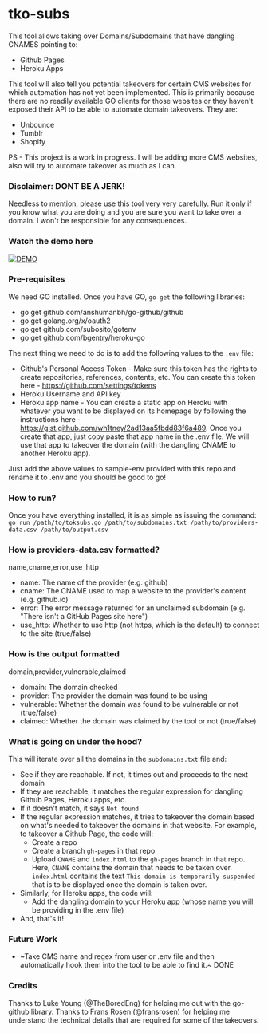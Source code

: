 # tko-subs

This tool allows taking over Domains/Subdomains that have dangling CNAMES pointing to:

* Github Pages
* Heroku Apps

This tool will also tell you potential takeovers for certain CMS websites for which automation has not yet been implemented. This is primarily because there are no readily available GO clients for those websites or they haven't exposed their API to be able to automate domain takeovers. They are:

* Unbounce 
* Tumblr
* Shopify 

PS - This project is a work in progress. I will be adding more CMS websites, also will try to automate takeover as much as I can. 


### Disclaimer: DONT BE A JERK! 

Needless to mention, please use this tool very very carefully. Run it only if you know what you are doing and you are sure you want to take over a domain. I won't be responsible for any consequences. 


### Watch the demo here

[![DEMO](https://i.ytimg.com/vi/5i6Vx9f6hIc/2.jpg)](https://youtu.be/5i6Vx9f6hIc)


### Pre-requisites

We need GO installed. Once you have GO, `go get` the following libraries:
* go get github.com/anshumanbh/go-github/github
* go get golang.org/x/oauth2
* go get github.com/subosito/gotenv
* go get github.com/bgentry/heroku-go

The next thing we need to do is to add the following values to the `.env` file:
* Github's Personal Access Token - Make sure this token has the rights to create repositories, references, contents, etc. You can create this token here - https://github.com/settings/tokens
* Heroku Username and API key
* Heroku app name - You can create a static app on Heroku with whatever you want to be displayed on its homepage by following the instructions here - https://gist.github.com/wh1tney/2ad13aa5fbdd83f6a489. Once you create that app, just copy paste that app name in the .env file. We will use that app to takeover the domain (with the dangling CNAME to another Heroku app). 

Just add the above values to sample-env provided with this repo and rename it to .env and you should be good to go!


### How to run?

Once you have everything installed, it is as simple as issuing the command:
`go run /path/to/toksubs.go /path/to/subdomains.txt /path/to/providers-data.csv /path/to/output.csv`


### How is providers-data.csv formatted?

name,cname,error,use_http

* name: The name of the provider (e.g. github)
* cname: The CNAME used to map a website to the provider's content (e.g. github.io)
* error: The error message returned for an unclaimed subdomain (e.g. "There isn't a GitHub Pages site here")
* use_http: Whether to use http (not https, which is the default) to connect to the site (true/false)


### How is the output formatted

domain,provider,vulnerable,claimed

* domain: The domain checked
* provider: The provider the domain was found to be using
* vulnerable: Whether the domain was found to be vulnerable or not (true/false)
* claimed: Whether the domain was claimed by the tool or not (true/false)


### What is going on under the hood?

This will iterate over all the domains in the `subdomains.txt` file and:
* See if they are reachable. If not, it times out and proceeds to the next domain
* If they are reachable, it matches the regular expression for dangling Github Pages, Heroku apps, etc. 
* If it doesn't match, it says `Not found`
* If the regular expression matches, it tries to takeover the domain based on what's needed to takeover the domains in that website. For example, to takeover a Github Page, the code will:
	* Create a repo
	* Create a branch `gh-pages` in that repo
	* Upload `CNAME` and `index.html` to the `gh-pages` branch in that repo. Here, `CNAME` contains the domain that needs to be taken over. `index.html` contains the text `This domain is temporarily suspended` that is to be displayed once the domain is taken over. 
* Similarly, for Heroku apps, the code will:
	* Add the dangling domain to your Heroku app (whose name you will be providing in the .env file)
* And, that's it! 


### Future Work

* ~Take CMS name and regex from user or .env file and then automatically hook them into the tool to be able to find it.~ DONE


### Credits

Thanks to Luke Young (@TheBoredEng) for helping me out with the go-github library.
Thanks to Frans Rosen (@fransrosen) for helping me understand the technical details that are required for some of the takeovers.